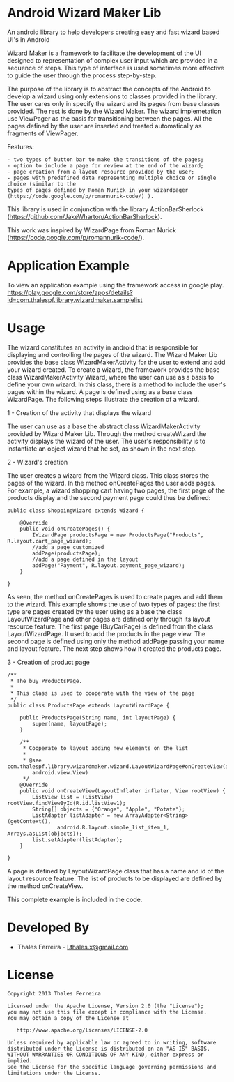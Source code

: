Android Wizard Maker Lib
========================

An android library to help developers creating easy and fast wizard based UI's in Android

Wizard Maker is a framework to facilitate the development of the UI designed to representation of complex user input which are provided in a sequence of steps. This type of interface is used sometimes more effective to guide the user through the process step-by-step.

The purpose of the library is to abstract the concepts of the Android to develop a wizard using only extensions to classes provided in the library. The user cares only in specify the wizard and its pages from base classes provided. The rest is done by the Wizard Maker. 
The wizard implemetation use ViewPager as the basis for transitioning between the pages. All the pages defined by the user are inserted and treated automatically as fragments of ViewPager.

Features:

    - two types of button bar to make the transitions of the pages;
    - option to include a page for review at the end of the wizard;
    - page creation from a layout resource provided by the user;
    - pages with predefined data representing multiple choice or single choice (similar to the 
    types of pages defined by Roman Nurick in your wizardpager (https://code.google.com/p/romannurik-code/) ).

This library is used in conjunction with the library ActionBarSherlock (https://github.com/JakeWharton/ActionBarSherlock).

This work was inspired by WizardPage from Roman Nurick (https://code.google.com/p/romannurik-code/).

Application Example
=====
To view an application example using the framework access in google play.  https://play.google.com/store/apps/details?id=com.thalespf.library.wizardmaker.samplelist

Usage
=====

The wizard constitutes an activity in android that is responsible for displaying and controlling the pages of the wizard. The Wizard Maker Lib provides the base class WizardMakerActivity for the user to extend and add your wizard created. To create a wizard, the framework provides the base class WizardMakerActivity Wizard, where the user can use as a basis to define your own wizard. In this class, there is a method to include the user's pages within the wizard. A page is defined using as a base class WizardPage. The following steps illustrate the creation of a wizard.

1 - Creation of the activity that displays the wizard

The user can use as a base the abstract class WizardMakerActivity provided by Wizard Maker Lib. Through the method createWizard the activity displays the wizard of the user. The user's responsibility is to instantiate an object wizard that he set, as shown in the next step.

2 - Wizard's creation

The user creates a wizard from the Wizard class. This class stores the pages of the wizard. In the method onCreatePages the user adds pages. For example, a wizard shopping cart having two pages, the first page of the products display and the second payment page could thus be defined:

    public class ShoppingWizard extends Wizard {
    
    	@Override
    	public void onCreatePages() {
    		IWizardPage productsPage = new ProductsPage("Products", R.layout.cart_page_wizard);
    		//add a page customized
    		addPage(productsPage);
    		//add a page defined in the layout
    		addPage("Payment", R.layout.payment_page_wizard);
    	}
    
    }

As seen, the method onCreatePages is used to create pages and add them to the wizard. This example shows the use of two types of pages: the first type are pages created by the user using as a base the class LayoutWizardPage and other pages are defined only through its layout resource feature. The first page (BuyCarPage) is defined from the class LayoutWizardPage. It used to add the products in the page view. The second page is defined using only the method addPage passing your name and layout feature. The next step shows how it created the products page.

3 - Creation of product page

	/**
	 * The buy ProductsPage.
	 * 
	 * This class is used to cooperate with the view of the page
	 */
	public class ProductsPage extends LayoutWizardPage {

		public ProductsPage(String name, int layoutPage) {
			super(name, layoutPage);
		}
		
		/**
		 * Cooperate to layout adding new elements on the list
		 * 
		 * @see com.thalespf.library.wizardmaker.wizard.LayoutWizardPage#onCreateView(android.view.LayoutInflater, 		
			android.view.View)
		 */
		@Override
		public void onCreateView(LayoutInflater inflater, View rootView) {
			ListView list = (ListView) rootView.findViewById(R.id.listView1);
			String[] objects = {"Orange", "Apple", "Potate"};
			ListAdapter listAdapter = new ArrayAdapter<String>(getContext(), 
					android.R.layout.simple_list_item_1, Arrays.asList(objects));
			list.setAdapter(listAdapter);
		}
		
	}

A page is defined by LayoutWizardPage class that has a name and id of the layout resource feature. The list of products to be displayed are defined by the method onCreateView.

This complete example is included in the code.

Developed By
============

* Thales Ferreira - l.thales.x@gmail.com

License
=======

    Copyright 2013 Thales Ferreira
    
    Licensed under the Apache License, Version 2.0 (the "License");
    you may not use this file except in compliance with the License.
    You may obtain a copy of the License at
    
       http://www.apache.org/licenses/LICENSE-2.0
    
    Unless required by applicable law or agreed to in writing, software
    distributed under the License is distributed on an "AS IS" BASIS,
    WITHOUT WARRANTIES OR CONDITIONS OF ANY KIND, either express or implied.
    See the License for the specific language governing permissions and
    limitations under the License.
